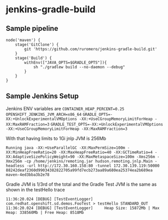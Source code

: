 # jenkins-gradle-build

## Sample pipeline
```
node('maven') {
    stage('GitClone') {
        git 'https://github.com/ruromero/jenkins-gradle-build.git'
    }
    stage('Build') {
        withEnv(["JAVA_OPTS=$GRADLE_OPTS"]){
            sh "./gradlew build --no-daemon --debug"
        }
    }
}
```

## Sample Jenkins Setup
Jenkins ENV variables are
`CONTAINER_HEAP_PERCENT=0.25`
`OPENSHIFT_JENKINS_JVM_ARCH=x86_64`
`GRADLE_OPTS=-XX:+UnlockExperimentalVMOptions -XX:+UseCGroupMemoryLimitForHeap -XX:MaxRAMFraction=3`
`GRADLE_TEST_OPTS=-XX:+UnlockExperimentalVMOptions -XX:+UseCGroupMemoryLimitForHeap -XX:MaxRAMFraction=3`

With that having limits to 1Gi
jnlp JVM is 256Mb
```
Running java -XX:+UseParallelGC -XX:MaxPermSize=100m -XX:MinHeapFreeRatio=20 -XX:MaxHeapFreeRatio=40 -XX:GCTimeRatio=4 -XX:AdaptiveSizePolicyWeight=90 -XX:MaxMetaspaceSize=100m -Xms256m -Xmx256m -cp /home/jenkins/remoting.jar hudson.remoting.jnlp.Main -headless -url http://172.30.160.158:80 -tunnel 172.30.139.119:50000 88242deaf2360d99034382822705a99fd7ecb273aa89a680ea25374ea2b689ea maven-4ed3bba3b2e78
```
Gradle JVM is 1/3rd of the total and the Gradle Test JVM is the same as shown in the testHello trace
```
11:36:20.024 [DEBUG] [TestEventLogger] com.redhat.openshift.sd.demos.FooTest > testHello STANDARD_OUT
11:36:20.024 [DEBUG] [TestEventLogger]     Heap Size: 15872Mb | Max Heap: 338560Mb | Free Heap: 8518Mb
```
